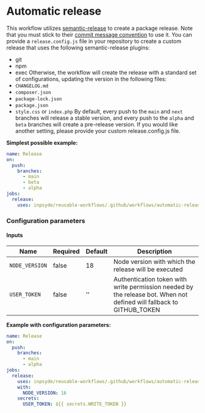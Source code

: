 # Automatic release

This workflow utilizes [semantic-release](https://github.com/semantic-release/semantic-release) to create a package
release.
Note that you must stick to
their [commit message convention](https://github.com/semantic-release/semantic-release#commit-message-format) to use it.
You can provide a `release.config.js` file in your repository to create a custom release that uses the following
semantic-release plugins:

- git
- npm
- exec
  Otherwise, the workflow will create the release with a standard set of configurations, updating the version in the
  following files:
- `CHANGELOG.md`
- `composer.json`
- `package-lock.json`
- `package.json`
- `style.css` or `index.php`
  By default, every push to the `main` and `next` branches will release a stable version, and every push to the `alpha`
  and `beta` branches will create a pre-release version.
  If you would like another setting, please provide your custom release.config.js file.

**Simplest possible example:**

```yml
name: Release
on:
  push:
    branches:
      - main
      - beta
      - alpha
jobs:
  release:
    uses: inpsyde/reusable-workflows/.github/workflows/automatic-release.yml@main
```

### Configuration parameters

#### Inputs

| Name           | Required | Default | Description                                                                                |
|----------------|----------|------------------|--------------------------------------------------------------------------------------------|
| `NODE_VERSION` | false    |18               | Node version with which the release will be executed                                       |
| `USER_TOKEN`   | false    |''          | Authentication token with write permission needed by the release bot. When not defined will fallback to GITHUB_TOKEN |

**Example with configuration parameters:**

```yml
name: Release
on:
  push:
    branches:
      - main
      - alpha
jobs:
  release:
    uses: inpsyde/reusable-workflows/.github/workflows/automatic-release.yml@main
    with:
      NODE_VERSION: 16
    secrets:
      USER_TOKEN: ${{ secrets.WRITE_TOKEN }}
```
